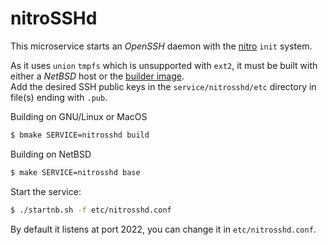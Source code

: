 # nitroSSHd

This microservice starts an _OpenSSH_ daemon with the [nitro][1] `init` system.

As it uses `union` `tmpfs` which is unsupported with `ext2`, it must be built with either a _NetBSD_ host or the [builder image][2].  
Add the desired SSH public keys in the `service/nitrosshd/etc` directory in file(s) ending with `.pub`.

Building on GNU/Linux or MacOS
```sh
$ bmake SERVICE=nitrosshd build
```
Building on NetBSD
```sh
$ make SERVICE=nitrosshd base
```
Start the service:
```sh
$ ./startnb.sh -f etc/nitrosshd.conf
```
By default it listens at port 2022, you can change it in `etc/nitrosshd.conf`.

[1]: https://github.com/leahneukirchen/nitro
[2]: https://github.com/NetBSDfr/smolBSD/tree/main/service/build
